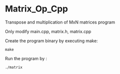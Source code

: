 # Matrix_Op_Cpp
Transpose and multiplication of MxN matrices program

Only modify main.cpp, matrix.h, matrix.cpp

Create the program binary by executing make:
```
make
```

Run the program by :
```
./matrix
```

